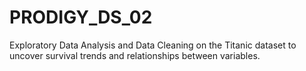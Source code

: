 # PRODIGY_DS_02
Exploratory Data Analysis and Data Cleaning on the Titanic dataset  to uncover survival trends and relationships between variables.
